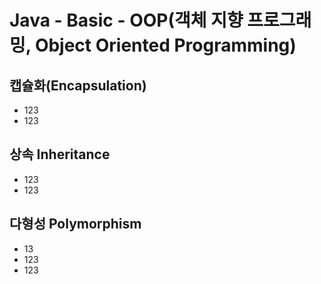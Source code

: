 # Java - Basic - OOP(객체 지향 프로그래밍, Object Oriented Programming)


## 캡슐화(Encapsulation)
* 123
* 123

## 상속 Inheritance
* 123
* 123

## 다형성 Polymorphism
* 13
* 123
* 123

